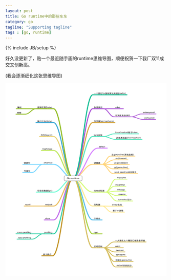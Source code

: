 ```yaml
---
layout: post
title: Go runtime中的那些东东
category: go
tagline: "Supporting tagline"
tags : [go, runtime]
---
```

{% include JB/setup %}


好久没更新了，贴一个最近随手画的runtime思维导图，顺便祝贺一下我厂双11成交又创新高。

(我会逐渐细化这张思维导图)

<img src="/assets/images/Go-runtime.png" height="600" width="800">
